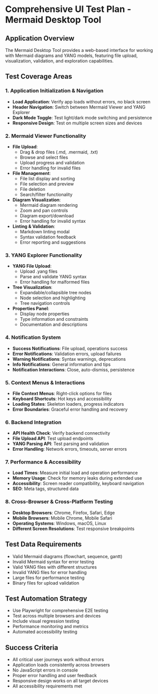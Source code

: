 # Comprehensive UI Test Plan - Mermaid Desktop Tool

## Application Overview
The Mermaid Desktop Tool provides a web-based interface for working with Mermaid diagrams and YANG models, featuring file upload, visualization, validation, and exploration capabilities.

## Test Coverage Areas

### 1. Application Initialization & Navigation
- **Load Application**: Verify app loads without errors, no black screen
- **Header Navigation**: Switch between Mermaid Viewer and YANG Explorer
- **Dark Mode Toggle**: Test light/dark mode switching and persistence
- **Responsive Design**: Test on multiple screen sizes and devices

### 2. Mermaid Viewer Functionality
- **File Upload**:
  - Drag & drop files (.md, .mermaid, .txt)
  - Browse and select files
  - Upload progress and validation
  - Error handling for invalid files
- **File Management**:
  - File list display and sorting
  - File selection and preview
  - File deletion
  - Search/filter functionality
- **Diagram Visualization**:
  - Mermaid diagram rendering
  - Zoom and pan controls
  - Diagram export/download
  - Error handling for invalid syntax
- **Linting & Validation**:
  - Markdown linting modal
  - Syntax validation feedback
  - Error reporting and suggestions

### 3. YANG Explorer Functionality
- **YANG File Upload**:
  - Upload .yang files
  - Parse and validate YANG syntax
  - Error handling for malformed files
- **Tree Visualization**:
  - Expandable/collapsible tree nodes
  - Node selection and highlighting
  - Tree navigation controls
- **Properties Panel**:
  - Display node properties
  - Type information and constraints
  - Documentation and descriptions

### 4. Notification System
- **Success Notifications**: File upload, operations success
- **Error Notifications**: Validation errors, upload failures
- **Warning Notifications**: Syntax warnings, deprecations
- **Info Notifications**: General information and tips
- **Notification Interactions**: Close, auto-dismiss, persistence

### 5. Context Menus & Interactions
- **File Context Menus**: Right-click options for files
- **Keyboard Shortcuts**: Hot keys and accessibility
- **Loading States**: Skeleton loaders, progress indicators
- **Error Boundaries**: Graceful error handling and recovery

### 6. Backend Integration
- **API Health Check**: Verify backend connectivity
- **File Upload API**: Test upload endpoints
- **YANG Parsing API**: Test parsing and validation
- **Error Handling**: Network errors, timeouts, server errors

### 7. Performance & Accessibility
- **Load Times**: Measure initial load and operation performance
- **Memory Usage**: Check for memory leaks during extended use
- **Accessibility**: Screen reader compatibility, keyboard navigation
- **SEO**: Meta tags, structured data

### 8. Cross-Browser & Cross-Platform Testing
- **Desktop Browsers**: Chrome, Firefox, Safari, Edge
- **Mobile Browsers**: Mobile Chrome, Mobile Safari
- **Operating Systems**: Windows, macOS, Linux
- **Different Screen Resolutions**: Test responsive breakpoints

## Test Data Requirements
- Valid Mermaid diagrams (flowchart, sequence, gantt)
- Invalid Mermaid syntax for error testing
- Valid YANG files with different structures
- Invalid YANG files for error handling
- Large files for performance testing
- Binary files for upload validation

## Test Automation Strategy
- Use Playwright for comprehensive E2E testing
- Test across multiple browsers and devices
- Include visual regression testing
- Performance monitoring and metrics
- Automated accessibility testing

## Success Criteria
- All critical user journeys work without errors
- Application loads consistently across browsers
- No JavaScript errors in console
- Proper error handling and user feedback
- Responsive design works on all target devices
- All accessibility requirements met
